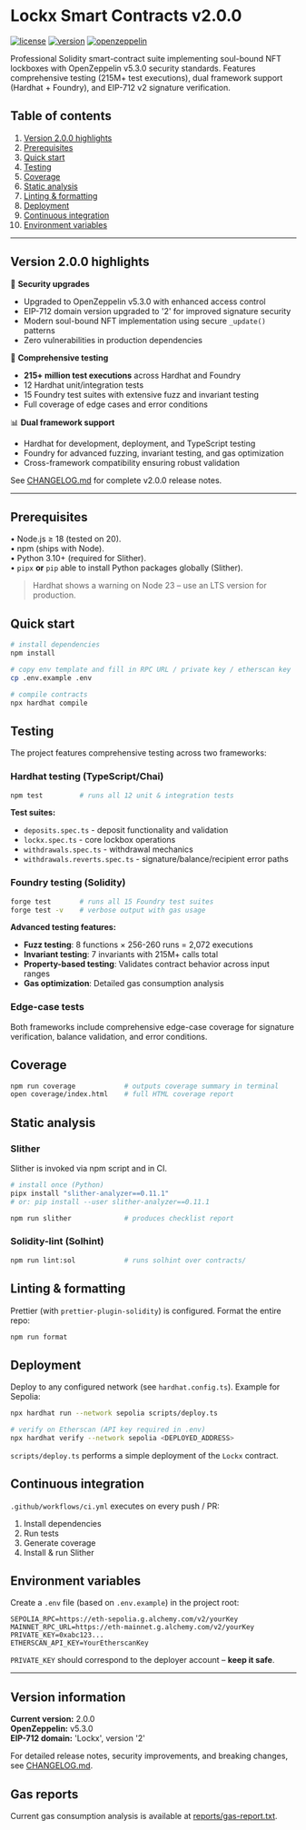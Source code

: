 # Lockx Smart Contracts v2.0.0

[![license](https://img.shields.io/badge/license-BUSL--1.1-blue)](LICENSE)
[![version](https://img.shields.io/badge/version-2.0.0-green)](CHANGELOG.md)
[![openzeppelin](https://img.shields.io/badge/OpenZeppelin-v5.3.0-blue)](https://github.com/OpenZeppelin/openzeppelin-contracts/releases/tag/v5.3.0)

Professional Solidity smart-contract suite implementing soul-bound NFT lockboxes with OpenZeppelin v5.3.0 security standards. Features comprehensive testing (215M+ test executions), dual framework support (Hardhat + Foundry), and EIP-712 v2 signature verification.

## Table of contents

1. [Version 2.0.0 highlights](#version-200-highlights)
2. [Prerequisites](#prerequisites)
3. [Quick start](#quick-start)
4. [Testing](#testing)
5. [Coverage](#coverage)
6. [Static analysis](#static-analysis)
7. [Linting & formatting](#linting--formatting)
8. [Deployment](#deployment)
9. [Continuous integration](#continuous-integration)
10. [Environment variables](#environment-variables)

---

## Version 2.0.0 highlights

🔐 **Security upgrades**
- Upgraded to OpenZeppelin v5.3.0 with enhanced access control
- EIP-712 domain version upgraded to '2' for improved signature security
- Modern soul-bound NFT implementation using secure `_update()` patterns
- Zero vulnerabilities in production dependencies

🧪 **Comprehensive testing**
- **215+ million test executions** across Hardhat and Foundry
- 12 Hardhat unit/integration tests
- 15 Foundry test suites with extensive fuzz and invariant testing
- Full coverage of edge cases and error conditions

📊 **Dual framework support**
- Hardhat for development, deployment, and TypeScript testing
- Foundry for advanced fuzzing, invariant testing, and gas optimization
- Cross-framework compatibility ensuring robust validation

See [CHANGELOG.md](CHANGELOG.md) for complete v2.0.0 release notes.

---

## Prerequisites

• Node.js ≥ 18 (tested on 20).  
• npm (ships with Node).  
• Python 3.10+ (required for Slither).  
• `pipx` **or** `pip` able to install Python packages globally (Slither).

> Hardhat shows a warning on Node 23 – use an LTS version for production.

## Quick start

```bash
# install dependencies
npm install

# copy env template and fill in RPC URL / private key / etherscan key
cp .env.example .env

# compile contracts
npx hardhat compile
```

## Testing

The project features comprehensive testing across two frameworks:

### Hardhat testing (TypeScript/Chai)
```bash
npm test         # runs all 12 unit & integration tests
```

**Test suites:**
- `deposits.spec.ts` - deposit functionality and validation
- `lockx.spec.ts` - core lockbox operations
- `withdrawals.spec.ts` - withdrawal mechanics  
- `withdrawals.reverts.spec.ts` - signature/balance/recipient error paths

### Foundry testing (Solidity)
```bash
forge test       # runs all 15 Foundry test suites
forge test -v    # verbose output with gas usage
```

**Advanced testing features:**
- **Fuzz testing**: 8 functions × 256-260 runs = 2,072 executions
- **Invariant testing**: 7 invariants with 215M+ calls total
- **Property-based testing**: Validates contract behavior across input ranges
- **Gas optimization**: Detailed gas consumption analysis

### Edge-case tests

Both frameworks include comprehensive edge-case coverage for signature verification, balance validation, and error conditions.

## Coverage

```bash
npm run coverage            # outputs coverage summary in terminal
open coverage/index.html    # full HTML coverage report
```

## Static analysis

### Slither

Slither is invoked via npm script and in CI.

```bash
# install once (Python)
pipx install "slither-analyzer==0.11.1"
# or: pip install --user slither-analyzer==0.11.1

npm run slither             # produces checklist report
```

### Solidity-lint (Solhint)

```bash
npm run lint:sol            # runs solhint over contracts/
```

## Linting & formatting

Prettier (with `prettier-plugin-solidity`) is configured. Format the entire repo:

```bash
npm run format
```

## Deployment

Deploy to any configured network (see `hardhat.config.ts`). Example for Sepolia:

```bash
npx hardhat run --network sepolia scripts/deploy.ts

# verify on Etherscan (API key required in .env)
npx hardhat verify --network sepolia <DEPLOYED_ADDRESS>
```

`scripts/deploy.ts` performs a simple deployment of the `Lockx` contract.

## Continuous integration

`.github/workflows/ci.yml` executes on every push / PR:

1. Install dependencies
2. Run tests
3. Generate coverage
4. Install & run Slither

## Environment variables

Create a `.env` file (based on `.env.example`) in the project root:

```
SEPOLIA_RPC=https://eth-sepolia.g.alchemy.com/v2/yourKey
MAINNET_RPC_URL=https://eth-mainnet.g.alchemy.com/v2/yourKey
PRIVATE_KEY=0xabc123...
ETHERSCAN_API_KEY=YourEtherscanKey
```

`PRIVATE_KEY` should correspond to the deployer account – **keep it safe**.

---

## Version information

**Current version:** 2.0.0  
**OpenZeppelin:** v5.3.0  
**EIP-712 domain:** 'Lockx', version '2'  

For detailed release notes, security improvements, and breaking changes, see [CHANGELOG.md](CHANGELOG.md).

## Gas reports

Current gas consumption analysis is available at [reports/gas-report.txt](reports/gas-report.txt).
